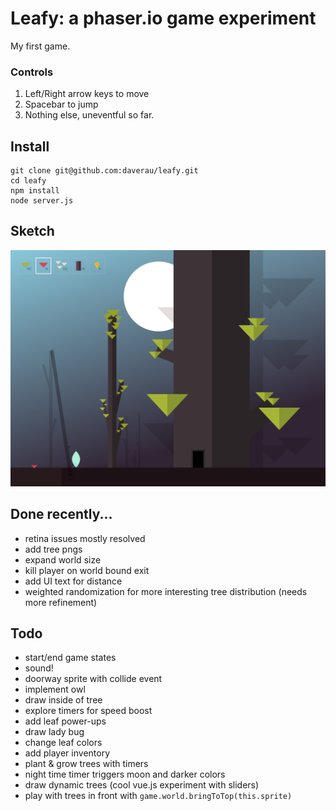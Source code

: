 # Leafy: a phaser.io game experiment

My first game.

### Controls
1. Left/Right arrow keys to move
2. Spacebar to jump
3. Nothing else, uneventful so far.

## Install
```
git clone git@github.com:daverau/leafy.git
cd leafy
npm install
node server.js
```

## Sketch
<img src="https://raw.githubusercontent.com/daverau/leafy/master/sketches/night.png">

## Done recently...
- retina issues mostly resolved
- add tree pngs
- expand world size
- kill player on world bound exit
- add UI text for distance
- weighted randomization for more interesting tree distribution (needs more refinement)

## Todo
- start/end game states
- sound!
- doorway sprite with collide event
- implement owl
- draw inside of tree
- explore timers for speed boost
- add leaf power-ups
- draw lady bug
- change leaf colors
- add player inventory
- plant & grow trees with timers
- night time timer triggers moon and darker colors
- draw dynamic trees (cool vue.js experiment with sliders)
- play with trees in front with `game.world.bringToTop(this.sprite)`